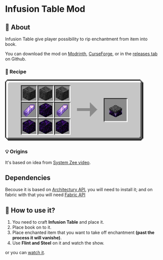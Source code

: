 # Infusion Table Mod
## 📖 About
Infusion Table give player possibility to rip enchantment from item into book.

You can download the mod on [Modrinth](https://modrinth.com/mod/infusion-table), [CurseForge](https://www.curseforge.com/minecraft/mc-mods/infusion-table), or in the [releases tab](https://github.com/jptrzy/infusion-table-mod/releases) on Github.

### ‍🍳 Recipe
![Infusion Table Crafting Recipe](https://raw.githubusercontent.com/jptrzy/infusion-table-mod/1.18/Images/recipe.webp)

### 💡 Origins
It's based on idea from [System Zee video](https://youtu.be/sytNTbaksSE).

## Dependencies
Becouse it is based on [Architectury API](https://modrinth.com/mod/architectury-api), you will need to install it; and on fabric with that you will need [Fabric API](https://modrinth.com/mod/fabric-api)

## 📝 How to use it?
1. You need to craft **Infusion Table** and place it.
2. Place book on to it.
3. Place enchanted item that you want to take off enchantment **(past the process it will vanishe)**.
4. Use **Flint and Steel** on it and watch the show.

or you can [watch it](https://www.youtube.com/watch?v=i-Hb81RSl14).

